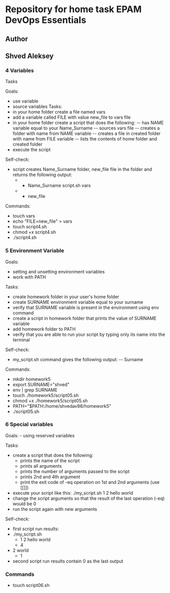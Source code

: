 # Repository for home task EPAM DevOps Essentials

## Author 

## Shved Aleksey

### 4 Variables

Tasks

Goals:
- use variable
- source variables
Tasks:
- in your home folder create a file named vars 
- add a variable called FILE with value new_file to vars file 
- in your home folder create a script that does the following:
  -- has NAME variable equal to your Name_Surname
  -- sources vars file
  -- creates a folder with name from NAME variable
  -- creates a file in created folder with name from FILE variable
  -- lists the contents of home folder and created folder
- execute the script

Self-check:
- script creates Name_Surname folder, new_file file in the folder and returns the following output:
  - - Name_Surname script.sh vars
  - - new_file

Commands:
 - touch vars
 - echo "FILE=new_file" > vars
 - touch script4.sh
 - chmod +x script4.sh
 - ./script4.sh

### 5 Environment Variable

Goals:
- setting and unsetting environment variables
- work with PATH

Tasks:
- create homework folder in your user's home folder
- create SURNAME environment variable equal to your surname
- verify that SURNAME variable is present in the environment using env command
- create a script in homework folder that prints the value of SURNAME variable
- add homework folder to PATH
- verify that you are able to run your script by typing only its name into the terminal

Self-check:
- my_script.sh command gives the following output:
  -- Surname

Commands:
 - mkdir homework5
 - export SURNAME="shved"
 - env | grep SURNAME
 - touch ./homework5/script05.sh
 - chmod +x ./homework5/script05.sh
 - PATH="$PATH:/home/shvedav86/homework5"
 - ./script05.sh
 
 ### 6 Special variables
 
Goals:
	- using reserved variables

Tasks:
- create a script that does the following:
  - prints the name of the script
  - prints all arguments
  - prints the number of arguments passed to the script
  - prints 2nd and 4th argument
  - print the exit code of -eq operation on 1st and 2nd arguments (use [[]])
- execute your script like this: ./my_script.sh 1 2 hello world
- change the script arguments so that the result of the last operation (-eq) would be 0
- run the script again with new arguments

Self-check:
- first script run results:
- ./my_script.sh
  - 1 2 hello world
  - 4
- 2 world
  - 1
- second script run results contain 0 as the last output

### Commands
- touch script06.sh